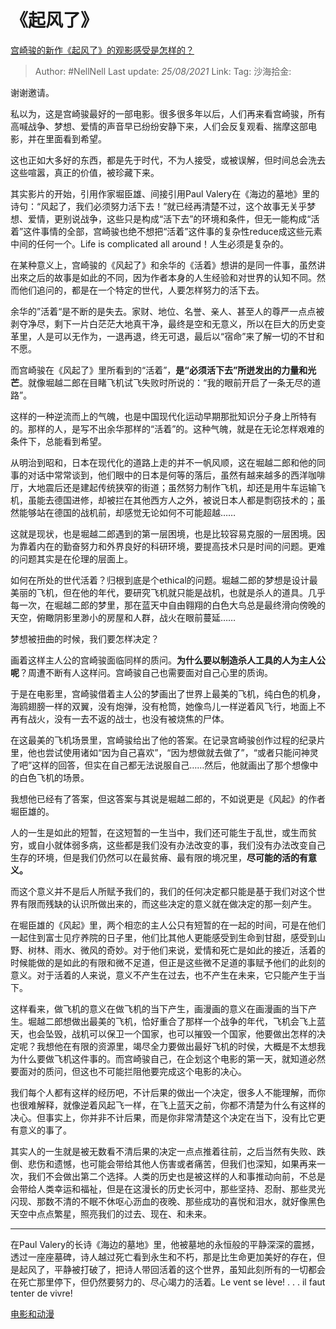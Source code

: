# 《起风了》
[宫崎骏的新作《起风了》的观影感受是怎样的？](https://www.zhihu.com/question/20830663/answer/23193182)

> Author: #NellNell
> Last update: *25/08/2021*
> Link:
> Tag:
> 沙海拾金:

谢谢邀请。

私以为，这是宫崎骏最好的一部电影。很多很多年以后，人们再来看宫崎骏，所有高喊战争、梦想、爱情的声音早已纷纷安静下来，人们会反复观看、揣摩这部电影，并在里面看到希望。

这也正如大多好的东西，都是先于时代，不为人接受，或被误解，但时间总会洗去这些喧嚣，真正的价值，被珍藏下来。

其实影片的开始，引用作家堀臣雄、间接引用Paul Valery在《海边的墓地》里的诗句：“风起了，我们必须努力活下去！”就已经再清楚不过，这个故事无关乎梦想、爱情，更别说战争，这些只是构成“活下去”的环境和条件，但无一能构成“活着”这件事情的全部，宫崎骏也绝不想把“活着”这件事的复杂性reduce成这些元素中间的任何一个。Life is complicated all around！人生必须是复杂的。

在某种意义上，宫崎骏的《风起了》和余华的《活着》想讲的是同一件事，虽然讲出來之后的故事是如此的不同，因为作者本身的人生经验和对世界的认知不同。然而他们追问的，都是在一个特定的世代，人要怎样努力的活下去。

余华的”活着“是不断的是失去。家财、地位、名誉、亲人、甚至人的尊严一点点被剥夺净尽，剩下一片白茫茫大地真干净，最终是空和无意义，所以在巨大的历史变革里，人是可以无作为，一退再退，终无可退，最后以“宿命”来了解一切的不甘和不愿。

而宫崎骏在《风起了》里所看到的“活着”，**是“必须活下去”所迸发出的力量和光芒**。就像堀越二郎在目睹飞机试飞失败时所说的：“我的眼前开启了一条无尽的道路”。

这样的一种逆流而上的气魄，也是中国现代化运动早期那批知识分子身上所特有的。那样的人，是写不出余华那样的“活着”的。这种气魄，就是在无论怎样艰难的条件下，总能看到希望。

从明治到昭和，日本在现代化的道路上走的并不一帆风顺，这在堀越二郎和他的同事的对话中常常谈到，他们眼中的日本是何等的落后，虽然有越来越多的西洋咖啡厅，大地震后还是建起传统狭窄的街道；虽然努力制作飞机，却还是用牛车运输飞机，虽能去德国进修，却被拦在其他西方人之外，被说日本人都是剽窃技术的；虽然能够站在德国的战机前，却感觉无论如何不可能超越……

这就是现状，也是堀越二郎遇到的第一层困境，也是比较容易克服的一层困境。因为靠着内在的勤奋努力和外界良好的科研环境，要提高技术只是时间的问题。更难的问题其实是在伦理的层面上。

如何在所处的世代活着？归根到底是个ethical的问题。堀越二郎的梦想是设计最美丽的飞机，但在他的年代，要研究飞机就只能是战机，也就是杀人的道具。几乎每一次，在堀越二郎的梦里，那在蓝天中自由翱翔的白色大鸟总是最终滑向傍晚的天空，俯瞰阴影里渺小的房屋和人群，战火在眼前蔓延……

梦想被扭曲的时候，我们要怎样决定？

画着这样主人公的宫崎骏面临同样的质问。**为什么要以制造杀人工具的人为主人公呢**？周遭不断有人这样问。宫崎骏自己也需要面对自己心里的质询。

于是在电影里，宫崎骏借着主人公的梦画出了世界上最美的飞机，纯白色的机身，海鸥翅膀一样的双翼，没有炮弹，没有枪筒，她像鸟儿一样逆着风飞行，地面上不再有战火，没有一去不返的战士，也没有被烧焦的尸体。

在这最美的飞机场景里，宫崎骏给出了他的答案。在记录宫崎骏创作过程的纪录片里，他也尝试使用诸如“因为自己喜欢”，“因为想做就去做了”，“或者只能问神灵了吧”这样的回答，但实在自己都无法说服自己……然后，他就画出了那个想像中的白色飞机的场景。

我想他已经有了答案，但这答案与其说是堀越二郎的，不如说更是《风起》的作者堀臣雄的。

人的一生是如此的短暂，在这短暂的一生当中，我们还可能生于乱世，或生而贫穷，或自小就体弱多病，这些都是我们没有办法改变的事，我们没有办法改变自己生存的环境，但是我们仍然可以在最贫瘠、最有限的境况里，**尽可能的活的有意义。**

而这个意义并不是后人所赋予我们的，我们的任何决定都只能是基于我们对这个世界有限而残缺的认识所做出来的，而这些决定的意义就在做决定的那一刻产生。

在堀臣雄的《风起》里，两个相恋的主人公只有短暂的在一起的时间，可是在他们一起住到富士见疗养院的日子里，他们比其他人更能感受到生命到甘甜，感受到山野、树林、雨水、微风的奇妙。对于他们来说，爱情和死亡是如此的接近，活着的时候能做的是如此的有限和微不足道，但正是这些微不足道的事赋予他们的此刻的意义。对于活着的人来说，意义不产生在过去，也不产生在未来，它只能产生于当下。

这样看来，做飞机的意义在做飞机的当下产生，画漫画的意义在画漫画的当下产生。堀越二郎想做出最美的飞机，恰好重合了那样一个战争的年代，飞机会飞上蓝天，也会坠毁，战机可以保卫一个国家，也可以摧毁一个国家，他要做出怎样的决定呢？我想他在有限的资源里，竭尽全力要做出最好飞机的时侯，大概是不太想我为什么要做飞机这件事的。而宫崎骏自己，在企划这个电影的第一天，就知道必然要面对的质问，但这也不可能拦阻他要完成这个电影的决心。

我们每个人都有这样的经历吧，不计后果的做出一个决定，很多人不能理解，而你也很难解释，就像逆着风起飞一样，在飞上蓝天之前，你都不清楚为什么有这样的决心。但事实上，你并非不计后果，而是你非常清楚这个决定在当下，没有比它更有意义的事了。

其实人的一生就是被无数看不清后果的决定一点点推着往前，之后当然有失败、跌倒、悲伤和遗憾，也可能会带给其他人伤害或者痛苦，但我们也深知，如果再来一次，我们不会做出第二个选择。人类的历史也是被这样的人和事推动向前，不总是会带给人类幸运和福祉，但是在这漫长的历史长河中，那些坚持、忍耐、那些灵光闪现、那数不清的不眠不休呕心沥血的夜晚、那些成功的喜悦和泪水，就好像黑色天空中点点繁星，照亮我们的过去、现在、和未来。

---

在Paul Valery的长诗《海边的墓地》里，他被墓地的永恒般的平静深深的震撼，透过一座座墓碑，诗人越过死亡看到永生和不朽，那是比生命更加美好的存在，但是起风了，平静被打破了，把诗人带回活着的这个世界，虽知此刻所有的一切都会在死亡那里停下，但仍然要努力的、尽心竭力的活着。Le vent se lève! . . . il faut tenter de vivre!

[电影和动漫](https://www.zhihu.com/collection/313818721)
